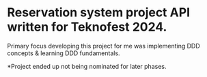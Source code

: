# Reservation system project API written for Teknofest 2024.

Primary focus developing this project for me was implementing DDD concepts & learning DDD fundamentals.

*Project ended up not being nominated for later phases.
